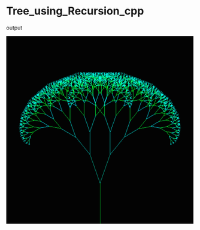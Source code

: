# Tree_using_Recursion_cpp

output

<img src='https://github.com/SiddhataPatil/Tree_using_Recursion_cpp/blob/master/Tree.png' width="500" height="500" />

